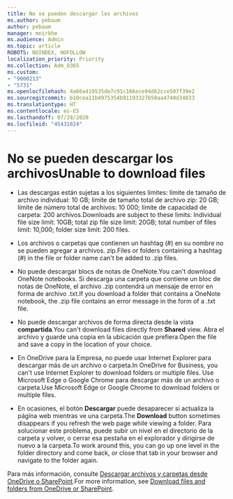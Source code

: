```yaml
---
title: No se pueden descargar los archivos
ms.author: pebaum
author: pebaum
manager: mnirkhe
ms.audience: Admin
ms.topic: article
ROBOTS: NOINDEX, NOFOLLOW
localization_priority: Priority
ms.collection: Adm_O365
ms.custom:
- "9000213"
- "5731"
ms.openlocfilehash: 4a66a419535de7c91c166ece94d62cce507f39e2
ms.sourcegitcommit: b10cea11b4975354b91193327b58aa4740d34833
ms.translationtype: HT
ms.contentlocale: es-ES
ms.lasthandoff: 07/28/2020
ms.locfileid: "45431824"
---
```

# <a name="unable-to-download-files"></a><span data-ttu-id="75fe6-102">No se pueden descargar los archivos</span><span class="sxs-lookup"><span data-stu-id="75fe6-102">Unable to download files</span></span>

- <span data-ttu-id="75fe6-103">Las descargas están sujetas a los siguientes límites: límite de tamaño de archivo individual: 10 GB; límite de tamaño total de archivo zip: 20 GB; límite de número total de archivos: 10 000; límite de capacidad de carpeta: 200 archivos.</span><span class="sxs-lookup"><span data-stu-id="75fe6-103">Downloads are subject to these limits: Individual file size limit: 10GB; total zip file size limit: 20GB; total number of files limit: 10,000; folder size limit: 200 files.</span></span>
- <span data-ttu-id="75fe6-104">Los archivos o carpetas que contienen un hashtag (#) en su nombre no se pueden agregar a archivos. zip.</span><span class="sxs-lookup"><span data-stu-id="75fe6-104">Files or folders containing a hashtag (#) in the file or folder name can't be added to .zip files.</span></span>  
    
- <span data-ttu-id="75fe6-105">No puede descargar blocs de notas de OneNote.</span><span class="sxs-lookup"><span data-stu-id="75fe6-105">You can't download OneNote notebooks.</span></span> <span data-ttu-id="75fe6-106">Si descarga una carpeta que contiene un bloc de notas de OneNote, el archivo .zip contendrá un mensaje de error en forma de archivo .txt.</span><span class="sxs-lookup"><span data-stu-id="75fe6-106">If you download a folder that contains a OneNote notebook, the .zip file contains an error message in the form of a .txt file.</span></span>  
    
- <span data-ttu-id="75fe6-107">No puede descargar archivos de forma directa desde la vista **compartida**.</span><span class="sxs-lookup"><span data-stu-id="75fe6-107">You can't download files directly from **Shared**  view.</span></span> <span data-ttu-id="75fe6-108">Abra el archivo y guarde una copia en la ubicación que prefiera.</span><span class="sxs-lookup"><span data-stu-id="75fe6-108">Open the file and save a copy in the location of your choice.</span></span>  
    
- <span data-ttu-id="75fe6-109">En OneDrive para la Empresa, no puede usar Internet Explorer para descargar más de un archivo o carpeta.</span><span class="sxs-lookup"><span data-stu-id="75fe6-109">In OneDrive for Business, you can't use Internet Explorer to download folders or multiple files.</span></span> <span data-ttu-id="75fe6-110">Use Microsoft Edge o Google Chrome para descargar más de un archivo o carpeta.</span><span class="sxs-lookup"><span data-stu-id="75fe6-110">Use Microsoft Edge or Google Chrome to download folders or multiple files.</span></span>  
    
- <span data-ttu-id="75fe6-111">En ocasiones, el botón **Descargar** puede desaparecer si actualiza la página web mientras ve una carpeta.</span><span class="sxs-lookup"><span data-stu-id="75fe6-111">The **Download** button sometimes disappears if you refresh the web page while viewing a folder.</span></span> <span data-ttu-id="75fe6-112">Para solucionar este problema, puede subir un nivel en el directorio de la carpeta y volver, o cerrar esa pestaña en el explorador y dirigirse de nuevo a la carpeta.</span><span class="sxs-lookup"><span data-stu-id="75fe6-112">To work around this, you can go up one level in the folder directory and come back, or close that tab in your browser and navigate to the folder again.</span></span>  
    
<span data-ttu-id="75fe6-113">Para más información, consulte [Descargar archivos y carpetas desde OneDrive o SharePoint](https://support.office.com/article/download-files-and-folders-from-onedrive-or-sharepoint-5c7397b7-19c7-4893-84fe-d02e8fa5df05).</span><span class="sxs-lookup"><span data-stu-id="75fe6-113">For more information, see [Download files and folders from OneDrive or SharePoint](https://support.office.com/article/download-files-and-folders-from-onedrive-or-sharepoint-5c7397b7-19c7-4893-84fe-d02e8fa5df05).</span></span>